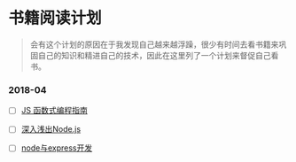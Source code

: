 # 书籍阅读计划

> 会有这个计划的原因在于我发现自己越来越浮躁，很少有时间去看书籍来巩固自己的知识和精进自己的技术，因此在这里列了一个计划来督促自己看书。


### 2018-04

- [ ] [JS 函数式编程指南](https://llh911001.gitbooks.io/mostly-adequate-guide-chinese/content/)

- [ ] [深入浅出Node.js](https://book.douban.com/subject/25768396/)

- [ ] [node与express开发](https://book.douban.com/subject/26301434/)
